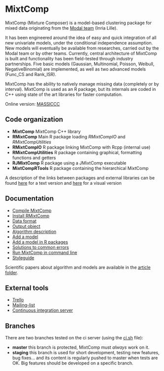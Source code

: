 # MixtComp

MixtComp (Mixture Composer) is a model-based clustering package for mixed data originating from the [Modal team](https://modal.lille.inria.fr/wikimodal/doku.php) (Inria Lille).

It has been engineered around the idea of easy and quick integration of all new univariate models, under the conditional independence assumption. New models will eventually be available from researches, carried out by the Modal team or by other teams. Currently, central architecture of MixtComp is built and functionality has been field-tested through industry partnerships. Five basic models (Gaussian, Multinomial, Poisson, Weibull, NegativeBinomial) are implemented, as well as two advanced models (Func_CS and Rank_ISR).

MixtComp has the ability to natively manage missing data (completely or by interval). MixtComp is used as an R package, but its internals are coded in C++ using state of the art libraries for faster computation.

Online version: [MASSICCC](https://massiccc.lille.inria.fr/)

## Code organization

* **MixtComp** MixtComp C++ library
* **RMixtComp** Main R package loading *RMixtCompIO* and *RMixtCompUtilities*
* **RMixtCompIO** R package linking MixtComp with Rcpp (internal use)
* **RMixtCompUtilities** R package containing graphical, formatting functions and getters 
* **RJMixtComp** R package using a JMixtComp executable 
* **MixtCompRTools** R package containing the hierarchical MixtComp

A description of the links between packages and external libraries can be found [here](architecture.md) for a text version and [here](graphArchitecture.png) for a visual version

## Documentation

* [Compile MixtComp](MixtComp/README.md)
* [Install RMixtComp](RMixtComp/README.md)
* [Data format](MixtComp/docs/dataFormat.md)
* [Output object](MixtComp/docs/objectOutput.md)
* [Algorithm description](MixtComp/docs/algoDesc.md)
* [Add a model](MixtComp/docs/howToAddModel.md)
* [Add a model in R packages](MixtComp/docs/howToAddModelInR.md)
* [Solutions to common errors](MixtComp/docs/error.md)
* [Run MixtComp in command line](MixtComp/docs/runJMC.md)
* [Styleguide](MixtComp/docs/styleguide.md)

Scientific papers about algorithm and models are available in the [article folder](MixtComp/docs/article/).

## External tools

* [Trello](https://trello.com/b/vTK9pUM4/mixtcomp)
* [Mailing-list](https://sympa.inria.fr/sympa/info/mixtcomp-dev)
* [Continuous integration server](https://ci.inria.fr/mixtcomp/)

## Branches

There are two branches tested on the ci server (using the [ci.sh](ci.sh) file):
* **master** this branch is protected, MixtComp must *always* work on it.
* **staging** this branch is used for short development, testing new features, bug fixes... and its content is regularly pushed to master when tests are OK.
Big features should be developed on a specific branch.

